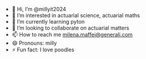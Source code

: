 - 👋 Hi, I’m @millyit2024
- 👀 I’m interested in actuarial science, actuarial maths
- 🌱 I’m currently learning pyton
- 💞️ I’m looking to collaborate on actuarial matters
- 📫 How to reach me milena.maffei@generali.com
- 😄 Pronouns: milly
- ⚡ Fun fact: I love poodles

<!---
millyit2024/millyit2024 is a ✨ special ✨ repository because its `README.md` (this file) appears on your GitHub profile.
You can click the Preview link to take a look at your changes.
--->
